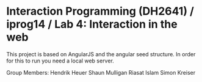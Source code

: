 # Interaction Programming (DH2641) / iprog14 / Lab 4: Interaction in the web 

This project is based on AngularJS and the angular seed structure. In order for this to run you need a local web server. 

Group Members: 
Hendrik Heuer
Shaun Mulligan
Riasat Islam
Simon Kreiser
